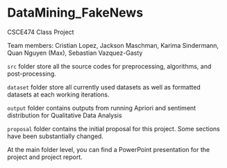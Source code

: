 # DataMining_FakeNews
CSCE474 Class Project

Team members: Cristian Lopez, Jackson Maschman, Karima Sindermann, Quan Nguyen (Max), Sebastian Vazquez-Gasty

`src` folder store all the source codes for preprocessing, algorithms, and post-processing.

`dataset` folder store all currently used datasets as well as formatted datasets at each working iterations. 

`output` folder contains outputs from running Apriori and sentiment distribution for Qualitative Data Analysis

`proposal` folder contains the initial proposal for this project. Some sections have been substantially changed. 

At the main folder level, you can find a PowerPoint presentation for the project and project report. 

